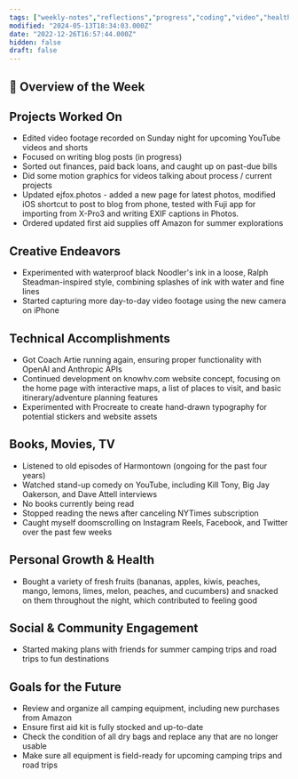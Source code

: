 ```yaml
---
tags: ["weekly-notes","reflections","progress","coding","video","health","camping"]
modified: "2024-05-13T18:34:03.000Z"
date: "2022-12-26T16:57:44.000Z"
hidden: false
draft: false
---
```

## 🌟 Overview of the Week


## Projects Worked On
- Edited video footage recorded on Sunday night for upcoming YouTube videos and shorts
- Focused on writing blog posts (in progress)
- Sorted out finances, paid back loans, and caught up on past-due bills
- Did some motion graphics for videos talking about process / current projects
- Updated ejfox.photos - added a new page for latest photos, modified iOS shortcut to post to blog from phone, tested with Fuji app for importing from X-Pro3 and writing EXIF captions in Photos.
- Ordered updated first aid supplies off Amazon for summer explorations

## Creative Endeavors
- Experimented with waterproof black Noodler's ink in a loose, Ralph Steadman-inspired style, combining splashes of ink with water and fine lines
- Started capturing more day-to-day video footage using the new camera on iPhone


## Technical Accomplishments
- Got Coach Artie running again, ensuring proper functionality with OpenAI and Anthropic APIs
- Continued development on knowhv.com website concept, focusing on the home page with interactive maps, a list of places to visit, and basic itinerary/adventure planning features
- Experimented with Procreate to create hand-drawn typography for potential stickers and website assets


## Books, Movies, TV
- Listened to old episodes of Harmontown (ongoing for the past four years)
- Watched stand-up comedy on YouTube, including Kill Tony, Big Jay Oakerson, and Dave Attell interviews
- No books currently being read
- Stopped reading the news after canceling NYTimes subscription
- Caught myself doomscrolling on Instagram Reels, Facebook, and Twitter over the past few weeks


## Personal Growth & Health
- Bought a variety of fresh fruits (bananas, apples, kiwis, peaches, mango, lemons, limes, melon, peaches, and cucumbers) and snacked on them throughout the night, which contributed to feeling good


## Social & Community Engagement
- Started making plans with friends for summer camping trips and road trips to fun destinations


## Goals for the Future
- Review and organize all camping equipment, including new purchases from Amazon
- Ensure first aid kit is fully stocked and up-to-date
- Check the condition of all dry bags and replace any that are no longer usable
- Make sure all equipment is field-ready for upcoming camping trips and road trips
